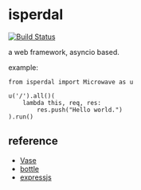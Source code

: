 isperdal
========

[![Build Status](https://travis-ci.org/quininer/isperdal.svg)](https://travis-ci.org/quininer/isperdal)

a web framework, asyncio based.

example:

    from isperdal import Microwave as u

    u('/').all()(
        lambda this, req, res:
            res.push("Hello world.")
    ).run()

reference
---------

* [Vase](https://github.com/vkryachko/Vase)
* [bottle](https://github.com/bottlepy/bottle)
* [expressjs](https://github.com/strongloop/express)
